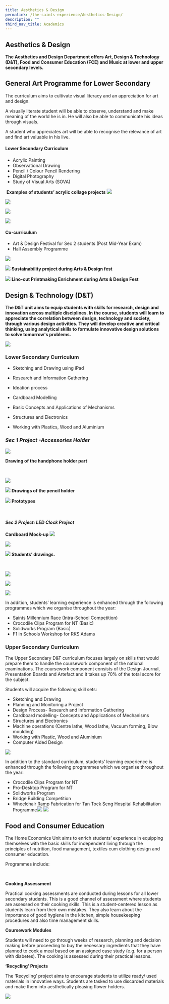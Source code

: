 ```yaml
---
title: Aesthetics & Design
permalink: /the-saints-experience/Aesthetics-Design/
description: ""
third_nav_title: Academics
---
```

## Aesthetics & Design

**The Aesthetics and Design Department offers Art, Design & Technology (D&T), Food and Consumer Education (FCE) and Music at lower and upper secondary levels.**

General Art Programme for Lower Secondary
-----------------------------------------

The curriculum aims to cultivate visual literacy and an appreciation for art and design.  


A visually literate student will be able to observe, understand and make meaning of the world he is in. He will also be able to communicate his ideas through visuals. 
  

A student who appreciates art will be able to recognise the relevance of art and find art valuable in his live.

  
#### **Lower Secondary Curriculum**
#### 
*   Acrylic Painting
*   Observational Drawing
*   Pencil / Colour Pencil Rendering
*   Digital Photography
*   Study of Visual Arts (SOVA)

  **Examples of students’ acrylic collage projects**
  **![](https://lh3.googleusercontent.com/H0MTZSZ3nJm-x7s-wR6z0OMl5r7-Vvh3yQpBgFfaVNjFlzCmaP_8KS7AYNhGlttQlBo6HdXEUIN2M5JGI1TzAnv0Lu2ZF30BPvxrsR-td6_BvhAylf93H1MYS_Kc_orRhYFhca4s_cs)**

**![](https://lh5.googleusercontent.com/D9jZCsylPnObiE6iJn77nbfA4o8dPCEWfPvUWkVkIm7V8ZLyoqlB9sDYqZ6tmG38FwVkD7l-wQFuFR-nBxCDOquaNYY7skFwaPjfspfobCXSKAm9_2rgZl7D84YPNcIUcTMR1nz_XIk)**

**![](https://lh5.googleusercontent.com/Lu5hUc6-Y9TPAm4-uoj8llZlk-Rden9szvSGeKiMeuPx5mEPfbM35ROESWqSnX098emrFuDfQ6vVI-yRIdT5L-TwP9fvs8PIJJkVzEKFiGM1u9EndbHTMoVq1d4-SemyWFdZXqxYVNY)**

**![](https://lh6.googleusercontent.com/q3s8WPpmyLq56q5FGrrQGhpj8ZdZ1Y72-GEXf168e1qN3doE5JeFIsRAQGRyezezaTYqS7ZdE7oEJ4OBoGwXSQurFBP0WLq5B0laApkQCwjkmIIzFErD07qQwyyWpG70qfCxaulmArE)**

#### **Co-curriculum**

*   Art & Design Festival for Sec 2 students (Post Mid-Year Exam)
*   Hall Assembly Programme

![](/images/2018_07Jul12_SASS_Art(2nd%20Photog)-8.jpeg)

**![](https://lh6.googleusercontent.com/MyWU3juSnJYmjXyez3mxZRJZRE19OiVUTcQunmvC8-dnPTx5BYVwKtYEufAvRLn5vaTeQlpbhFTr_PxgJjUPFXBxHPMHaCvWAaCvfvNFJ5JuO9c4TKYzHHBHKTc56ELQeYrtUxx2AnE)**
**Sustainability project during Arts & Design fest**

**![](https://lh4.googleusercontent.com/6BDJC_Bbtvav4yDSFXduRYz7viwbZhqbSzXIQFKnjhVv1uu6Zyse8gi8kVK_GYzscWtR2hl2cQQSjzAqq-nVbPIHk4e3L3DDmdtYIEo7l-u8jIMQm9OcPSnY1q1bkyfzqpqkHx4SsEQ)**
**Lino-cut Printmaking Enrichment during Arts & Design Fest**


**Design & Technology (D&T)**
-----------------------------

**The D&T unit aims to equip students with skills for research, design and innovation across multiple disciplines. In the course, students will learn to appreciate the correlation between design, technology and society, through various design activities. They will develop creative and critical thinking, using analytical skills to formulate innovative design solutions to solve tomorrow's problems.**

**![](https://lh4.googleusercontent.com/immvfbSbcbqpBd5flkpBZqsUh-vVaof0-hF4kM6Q5tHBf9QGxTTqSgn2PC3NfKmBlj3-Ou102RzhFNmpGposvVCuu1sCamVDKenqT1MXhDDxWukFapPZMyi8oA-JkdiHveKzf_Cbi5E)**
  

### Lower Secondary Curriculum

*   Sketching and Drawing using iPad
    
*   Research and Information Gathering
    
*   Ideation process
    
*   Cardboard Modelling
    
*   Basic Concepts and Applications of Mechanisms
    
*   Structures and Electronics
    
*   Working with Plastics, Wood and Aluminium
    

### ***Sec 1 Project -Accessories Holder***

**![](https://lh5.googleusercontent.com/YxBfYJ6VQfOnBIgpZPS51yksY878e7wzYiVVDM2V-ilkKRdeZpSqAq5HZBf0VhRxq2TitwhEvxt9yWVvPd8zqV0ePZNqPOwiRr0MY_mJHBkxOVQisROnJRyzWKvnpn3J4KUAXTe1_b4)**

**Drawing of the handphone holder part**


<br>

  **![](https://lh3.googleusercontent.com/S6dBnbotLAsF7FJo2GNx7-6qpLTnpG2YO1Qczj4hAh_1tYuOGTu64ZNI581aAohAU7DIj2OAqu7VRGGcdnGc2k3-DJ8DNSFJtAySd3ErlqBcX5jdo9E9Cia2k7Lae_scSHifZaqPDmo)**
	
**![](https://lh4.googleusercontent.com/iB4h6lxQbki7GxHQFE5AQ_cFrk57wCxbCrPQAPOgLEcagPXJroo0a1Iztb3PaAoS8_KYovM-CZerVtfAbjebZdyu8iJDJeTmzEUrOBtZzqAqXkrcz76kmrgB_5GAqgjb7SXuaPorIKQ)**
**Drawings of the pencil holder**


**![](https://lh6.googleusercontent.com/-UzPoQZKErujLrYReyreMrmxH_9rurzItbYITaQw4JJtNrwmibz7Oj0eytMU_v-mg8fUY6rYVsdr-Ikcjzm36axXFetSrSXDqwIQOVqJsQwhRMsyxKWBx0tXjmzRcVYBj0UyyBavekI)**
**Prototypes**

<br>

#### ***Sec 2 Project: LED Clock Project***


**Cardboard Mock-up**
**![](https://lh6.googleusercontent.com/fIo4dvYqoEUpqiPqDKSoVyQNONPTAI2JswQOCi6m1b2OhxKtSxkmvDxylAp_bfpSQaSGyCep6mtkkj-ZXNxMaGo3mgPJY7dkXexyLkptZFP2rk4eyJb7k-bipua4h7GjT3EdpNCja_E)**


**![](https://lh3.googleusercontent.com/kp6Ir9Jt94hhyPB0ISWsVaWdWF7s89NvsnenwNadh0ANEhtjbrHOaumKHjL0r8tSA7ruR8IyIyyhXVou178SThAisLMEA_eURPXZmDGm9qURhuJ5LRaEyRXeW4vMCz7a5MIFqbdFT1o)**

**![](https://lh4.googleusercontent.com/_ipgHZu_3XqEfMQx1kdzw1L76lbaLIfw5_AVHZLRBULjPoRCH580cWKr8h5bb9g8JRMR5Hf8g3m91jcyaDh6lhqZLZP3RmaJglbcL0YOeISnqYS1LMj43xnbawsFk3p1rzpp3seKbLY)**
**Students’ drawings.**

<br>

**![](https://lh3.googleusercontent.com/y_sz-o0mz7fe1CyYBE8_sHgNOuYFtBNcrAh1P_TCZGv97BBS9EM1O8G83FcoHDDfnNrLCmxpxtzGrw2a3ly4Ee5Dcui8P61sZLZq6TKq9c5kw1wmUmV_0B7rdjEop_VdA2BIDbbmGRc)**

**![](https://lh5.googleusercontent.com/xObLIfXJ7V7agbUYdtaHCTqlUuOi4WvmGDDMFaqiLf4S2aKbo-LFAt5Gi3hHpcNbliFQAa_fJel3tH9vH3PboM6RKU21_loaKEFjN27p7yZWgFXgVAwhj1qSIDDIJcNly32ysvIq--8)**

**![](https://lh6.googleusercontent.com/YbyxvjsGjS_vxDqJNgI0WDlPV4VZDw3N0YHoysN2pQ5x_TPmOzBzl3YjhXTVVdbH-WnUDjfm4WKmzoO8_A_YDjei7vDiPmp_QdFlfzNW5iB22OHtX6H4teOuL9ELqRZPcNviowl8RSQ)**

In addition, students’ learning experience is enhanced through the following programmes which we organise throughout the year:

*   Saints Millennium Race (Intra-School Competition)
*   Crocodile Clips Program for NT (Basic)
*   Solidworks Program (Basic)
*   F1 in Schools Workshop for RKS Adams

### Upper Secondary Curriculum

The Upper Secondary D&T curriculum focuses largely on skills that would prepare them to handle the coursework component of the national examinations. The coursework component consists of the Design Journal, Presentation Boards and Artefact and it takes up 70% of the total score for the subject. 

  

Students will acquire the following skill sets:

*   Sketching and Drawing
*   Planning and Monitoring a Project
*   Design Process- Research and Information Gathering
*   Cardboard modelling- Concepts and Applications of Mechanisms 
*   Structures and Electronics
*   Machine operations (Centre lathe, Wood lathe, Vacuum forming, Blow moulding)
*   Working with Plastic, Wood and Aluminium
*   Computer Aided Design

![](/images/2018_07Jul12_SASS_DT-28.jpeg)

In addition to the standard curriculum, students’ learning experience is enhanced through the following programmes which we organise throughout the year:

*   Crocodile Clips Program for NT
*   Pro-Desktop Program for NT
*   Solidworks Program
*   Bridge Building Competition 
*   Wheelchair Ramp Fabrication for Tan Tock Seng Hospital Rehabilitation Programme![](/images/image010.jpeg) ![](/images/image008.jpeg)

**Food and Consumer Education**
-------------------------------

The Home Economics Unit aims to enrich students’ experience in equipping themselves with the basic skills for independent living through the principles of nutrition, food management, textiles cum clothing design and consumer education. 

  

Programmes include:

   

**Cooking Assessment**

Practical cooking assessments are conducted during lessons for all lower secondary students. This is a good channel of assessment where students are assessed on their cooking skills. This is a student-centered lesson as students learn from their own mistakes. They also learn about the importance of good hygiene in the kitchen, simple housekeeping procedures and also time management skills.

**Coursework Modules** 

Students will need to go through weeks of research, planning and decision making before proceeding to buy the necessary ingredients that they have planned to cook a meal based on an assigned case study (e.g. for a person with diabetes). The cooking is assessed during their practical lessons.  

**‘Recycling’ Projects** 

The ‘Recycling’ project aims to encourage students to utilize ready/ used materials in innovative ways. Students are tasked to use discarded materials and make them into aesthetically pleasing flower holders.

![](/images/2018_07Jul12_SASS_Fce-9.jpeg)